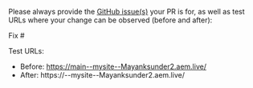 Please always provide the [GitHub issue(s)](../issues) your PR is for, as well as test URLs where your change can be observed (before and after):

Fix #<gh-issue-id>

Test URLs:
- Before: https://main--mysite--Mayanksunder2.aem.live/
- After: https://<branch>--mysite--Mayanksunder2.aem.live/

